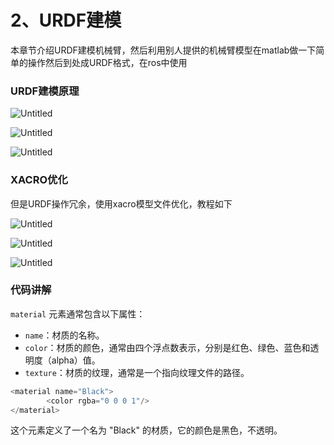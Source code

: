 # 2、URDF建模

本章节介绍URDF建模机械臂，然后利用别人提供的机械臂模型在matlab做一下简单的操作然后到处成URDF格式，在ros中使用

### URDF建模原理

![Untitled](2%E3%80%81URDF%E5%BB%BA%E6%A8%A1%20640df042564d40b18983d45db8fdf072/Untitled.png)

![Untitled](2%E3%80%81URDF%E5%BB%BA%E6%A8%A1%20640df042564d40b18983d45db8fdf072/Untitled%201.png)

![Untitled](2%E3%80%81URDF%E5%BB%BA%E6%A8%A1%20640df042564d40b18983d45db8fdf072/Untitled%202.png)

### XACRO优化

但是URDF操作冗余，使用xacro模型文件优化，教程如下

![Untitled](2%E3%80%81URDF%E5%BB%BA%E6%A8%A1%20640df042564d40b18983d45db8fdf072/Untitled%203.png)

![Untitled](2%E3%80%81URDF%E5%BB%BA%E6%A8%A1%20640df042564d40b18983d45db8fdf072/Untitled%204.png)

![Untitled](2%E3%80%81URDF%E5%BB%BA%E6%A8%A1%20640df042564d40b18983d45db8fdf072/Untitled%205.png)

### 代码讲解

`material` 元素通常包含以下属性：

- `name`：材质的名称。
- `color`：材质的颜色，通常由四个浮点数表示，分别是红色、绿色、蓝色和透明度（alpha）值。
- `texture`：材质的纹理，通常是一个指向纹理文件的路径。

```cpp
<material name="Black">
        <color rgba="0 0 0 1"/>
</material>
```

这个元素定义了一个名为 "Black" 的材质，它的颜色是黑色，不透明。